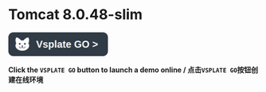 # Tomcat 8.0.48-slim

<a href="https://www.vsplate.com/?docker-compose=https://github.com/vsplate/dcenvs/tomcat/8.0.48-slim"><img alt="VSPLATE GO" src="https://raw.githubusercontent.com/vsplate/images/master/vsgo_btn.png" width="200px"></a>

**Click the `VSPLATE GO` button to launch a demo online / 点击`VSPLATE GO`按钮创建在线环境**